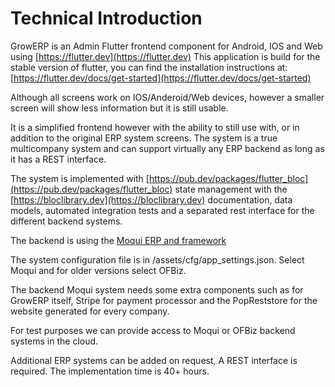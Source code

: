 # Technical Introduction
GrowERP is an Admin Flutter frontend component for Android, IOS and Web using [https://flutter.dev](https://flutter.dev) This application is build for the stable version of flutter, you can find the installation instructions at: [https://flutter.dev/docs/get-started](https://flutter.dev/docs/get-started)

Although all screens work on IOS/Anderoid/Web devices, however a smaller screen will show less information but it is still usable.

It is a simplified frontend however with the ability to still use with, or in addition to the original ERP system screens. The system is a true multicompany system and can support virtually any ERP backend as long as it has a REST interface.

The system is implemented with [https://pub.dev/packages/flutter_bloc](https://pub.dev/packages/flutter_bloc) state management with the [https://bloclibrary.dev](https://bloclibrary.dev) documentation, data models, automated integration tests and a separated rest interface for the different backend systems.

The backend is using the [Moqui ERP and framework](https://www.moqui.org)

The system configuration file is in /assets/cfg/app_settings.json. Select Moqui and for older versions select OFBiz.

The backend Moqui system needs some extra components such as for GrowERP itself, Stripe for payment processor and the PopReststore for the website generated for every company.

For test purposes we can provide access to Moqui or OFBiz backend systems in the cloud.

Additional ERP systems can be added on request, A REST interface is required. The implementation time is 40+ hours.

